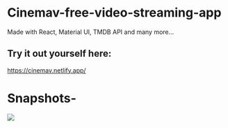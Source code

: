 # Cinemav-free-video-streaming-app
Made with React, Material UI, TMDB API and many more...

## Try it out yourself here: 
https://cinemav.netlify.app/

# Snapshots-
![](homee.png)